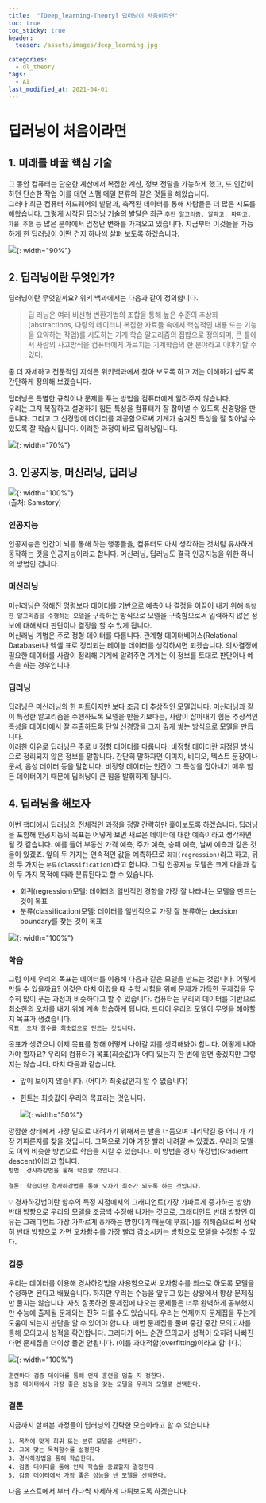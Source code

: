 ```yaml
---
title:  "[Deep_learning-Theory] 딥러닝이 처음이라면"
toc: true
toc_sticky: true
header:
  teaser: /assets/images/deep_learning.jpg

categories:
  - dl_theory
tags:
  - AI
last_modified_at: 2021-04-01
---
```


# 딥러닝이 처음이라면

## 1. 미래를 바꿀 핵심 기술
그 동안 컴퓨터는 단순한 계산에서 복잡한 계산, 정보 전달을 가능하게 했고, 또 인간이 하던 단순한 작업 이를 테면 스팸 메일 분류와 같은 것들을 해왔습니다.  
그러나 최근 컴퓨터 하드웨어의 발달과, 축적된 데이터를 통해 사람들은 더 많은 시도를 해왔습니다. 그렇게 시작된 딥러닝 기술의 발달은 최근 `추천 알고리즘, 알파고, 파파고, 자율 주행` 등 많은 분야에서 엄청난 변화를 가져오고 있습니다. 지금부터 이것들을 가능하게 한 딥러닝이 어떤 건지 하나씩 살펴 보도록 하겠습니다.

![](/assets/images/ai_intro.png){: width="90%"}




## 2. 딥러닝이란 무엇인가?
딥러닝이란 무엇일까요? 위키 백과에서는 다음과 같이 정의합니다.  
> 딥 러닝은 여러 비선형 변환기법의 조합을 통해 높은 수준의 추상화(abstractions, 다량의 데이터나 복잡한 자료들 속에서 핵심적인 내용 또는 기능을 요약하는 작업)를 시도하는 기계 학습 알고리즘의 집합으로 정의되며, 큰 틀에서 사람의 사고방식을 컴퓨터에게 가르치는 기계학습의 한 분야라고 이야기할 수 있다.

좀 더 자세하고 전문적인 지식은 위키백과에서 찾아 보도록 하고 저는 이해하기 쉽도록 간단하게 정의해 보겠습니다.  

딥러닝은 특별한 규칙이나 문제를 푸는 방법을 컴퓨터에게 알려주지 않습니다.  
우리는 그저 복잡하고 설명하기 힘든 특성을 컴퓨터가 잘 잡아낼 수 있도록 신경망을 만듭니다. 그리고 그 신경망에 데이터를 제공함으로써 기계가 숨겨진 특성을 잘 찾아낼 수 있도록 잘 학습시킵니다. 이러한 과정이 바로 딥러닝입니다.  

![](/assets/images/deep_learning.png){: width="70%"}

## 3. 인공지능, 머신러닝, 딥러닝  

![](/assets/images/ai-ml-dl_2.png){: width="100%"}  
(출처: Samstory)  

### 인공지능
인공지능은 인간이 뇌를 통해 하는 행동들을, 컴퓨터도 마치 생각하는 것처럼 유사하게 동작하는 것을 인공지능이라고 합니다. 머신러닝, 딥러닝도 결국 인공지능을 위한 하나의 방법인 겁니다. 

### 머신러닝  
머신러닝은 정해진 명령보다 데이터를 기반으로 예측이나 결정을 이끌어 내기 위해 `특정한 알고리즘을 수행하는 모델`을 구축하는 방식으로 모델을 구축함으로써 입력하지 않은 정보에 대해서다 판단이나 결정을 할 수 있게 됩니다.  
머신러닝 기법은 주로 정형 데이터를 다룹니다. 관계형 데이터베이스(Relational Database)나 엑셀 표로 정리되는 테이블 데이터를 생각하시면 되겠습니다. 의사결정에 필요한 데이터를 사람이 정리해 기계에 알려주면 기계는 이 정보를 토대로 판단이나 예측을 하는 경우입니다.


### 딥러닝  
딥러닝은 머신러닝의 한 파트이지만 보다 조금 더 추상적인 모델입니다. 머신러닝과 같이 특정한 알고리즘을 수행하도록 모델을 만들기보다는, 사람이 잡아내기 힘든 추상적인 특성을 데이터에서 잘 추출하도록 단일 신경망을 그저 깊게 쌓는 방식으로 모델을 만듭니다.  
이러한 이유로 딥러닝은 주로 비정형 데이터를 다룹니다. 비정형 데이터란 지정된 방식으로 정리되지 않은 정보를 말합니다. 간단히 말하자면 이미지, 비디오, 텍스트 문장이나 문서, 음성 데이터 등을 말합니다. 비정형 데이터는 인간이 그 특성을 잡아내기 매우 힘든 데이터이기 때문에 딥러닝이 큰 힘을 발휘하게 됩니다.  


## 4. 딥러닝을 해보자  
이번 챕터에서 딥러닝의 전체적인 과정을 정말 간략히만 훑어보도록 하겠습니다. 딥러닝을 포함해 인공지능의 목표는 어떻게 보면 새로운 데이터에 대한 예측이라고 생각하면 될 것 같습니다. 예를 들어 부동산 가격 예측, 주가 예측, 승패 예측, 날씨 예측과 같은 것들이 있겠죠. 앞의 두 가지는 연속적인 값을 예측하므로 `회귀(regression)`라고 하고, 뒤의 두 가지는 `분류(classification)`라고 합니다. 그럼 인공지능 모델은 크게 다음과 같이 두 가지 목적에 따라 분류된다고 할 수 있습니다.

* 회귀(regression)모델: 데이터의 일반적인 경향을 가장 잘 나타내는 모델을 만드는 것이 목표
* 분류(classification)모델: 데이터를 일반적으로 가장 잘 분류하는 decision boundary를 찾는 것이 목표  

![](/assets/images/re_cl.png){: width="100%"}   

### 학습

그럼 이제 우리의 목표는 데이터를 이용해 다음과 같은 모델을 만드는 것입니다. 어떻게 만들 수 있을까요? 이것은 마치 어렸을 때 수학 시험을 위해 문제가 가득한 문제집을 무수히 많이 푸는 과정과 비슷하다고 할 수 있습니다. 컴퓨터는 우리의 데이터를 기반으로 최소한의 오차를 내기 위해 계속 학습하게 됩니다. 
드디어 우리의 모델이 무엇을 해야할지 목표가 생겼습니다.  
`목표: 오차 함수를 최솟값으로 만드는 것입니다.`  

목표가 생겼으니 이제 목표를 향해 어떻게 나아갈 지를 생각해봐야 합니다. 어떻게 나아가야 할까요? 우리의 컴퓨터가 목표(최솟값)가 어디 있는지 한 번에 알면 좋겠지만 그렇지는 않습니다. 마치 다음과 같습니다.  

  * 앞이 보이지 않습니다. (어디가 최솟값인지 알 수 없습니다)
  * 힌트는 최솟값이 우리의 목표라는 것입니다.  

    ![](/assets/images/down.jpg){: width="50%"}  

깜깜한 상태에서 가장 밑으로 내려가기 위해서는 발을 더듬으며 내리막길 중 어디가 가장 가파른지를 찾을 것입니다. 그쪽으로 가야 가장 빨리 내려갈 수 있겠죠. 우리의 모델도 이와 비슷한 방법으로 학습을 시킬 수 있습니다. 이 방법을 경사 하강법(Gradient descent)이라고 합니다.  
`방법: 경사하강법을 통해 학습할 것입니다.`  

`결론: 학습이란 경사하강법을 통해 오차가 최소가 되도록 하는 것입니다.`  

💡 경사하강법이란 함수의 특정 지점에서의 그래디언트(가장 가파르게 증가하는 방향) 반대 방향으로 우리의 모델을 조금씩 수정해 나가는 것으로, 그래디언트 반대 방향인 이유는 그래디언트 가장 가파르게 `증가`하는 방향이기 때문에 부호(-)를 취해줌으로써 정확히 반대 방향으로 가면 오차함수를 가장 빨리 감소시키는 방향으로 모델을 수정할 수 있다.  

### 검증  

우리는 데이터를 이용해 경사하강법을 사용함으로써 오차함수를 최소로 하도록 모델을 수정하면 된다고 배웠습니다. 하지만 우리는 수능을 앞두고 있는 상황에서 항상 문제집만 풀지는 않습니다. 자칫 잘못하면 문제집에 나오는 문제들은 너무 완벽하게 공부했지만 수능에 출제될 문제와는 전혀 다를 수도 있습니다. 우리는 언제까지 문제집을 푸는게 도움이 되는지 판단을 할 수 있어야 합니다. 매번 문제집을 풀며 중간 중간 모의고사를 통해 모의고사 성적을 확인합니다. 그러다가 어느 순간 모의고사 성적이 오히려 나빠진다면 문제집을 더이상 풀면 안됩니다. (이를 과대적합(overfitting)이라고 합니다.)  

![](/assets/images/val.png){: width="100%"}  

`훈련마다 검증 데이터를 통해 언제 훈련을 멈출 지 정한다.`  
`검증 데이터에서 가장 좋은 성능을 갖는 모델을 우리의 모델로 선택한다.`  

### 결론

지금까지 살펴본 과정들이 딥러닝의 간략한 모습이라고 할 수 있습니다.  

```
1. 목적에 맞게 회귀 또는 분류 모델을 선택한다. 
2. 그에 맞는 목적함수를 설정한다.  
3. 경사하강법을 통해 학습한다.  
4. 검증 데이터를 통해 언제 학습을 종료할지 결정한다.  
5. 검증 데이터에서 가장 좋은 성능을 낸 모델을 선택한다.
```

다음 포스트에서 부터 하나씩 자세하게 다뤄보도록 하겠습니다.